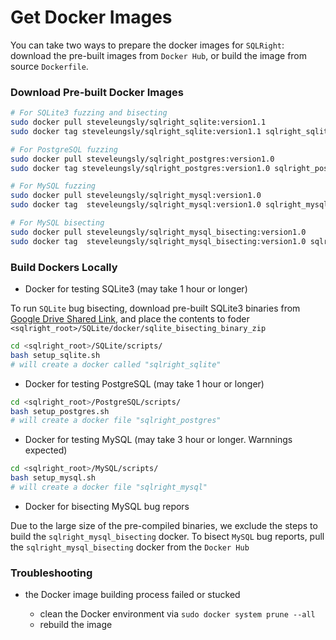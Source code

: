 # Get Docker Images

You can take two ways to prepare the docker images for `SQLRight`: download the pre-built images from `Docker Hub`, or build the image from source `Dockerfile`.

### Download Pre-built Docker Images

```bash
# For SQLite3 fuzzing and bisecting
sudo docker pull steveleungsly/sqlright_sqlite:version1.1
sudo docker tag steveleungsly/sqlright_sqlite:version1.1 sqlright_sqlite:latest

# For PostgreSQL fuzzing
sudo docker pull steveleungsly/sqlright_postgres:version1.0
sudo docker tag steveleungsly/sqlright_postgres:version1.0 sqlright_postgres:latest

# For MySQL fuzzing
sudo docker pull steveleungsly/sqlright_mysql:version1.0
sudo docker tag  steveleungsly/sqlright_mysql:version1.0 sqlright_mysql:latest

# For MySQL bisecting
sudo docker pull steveleungsly/sqlright_mysql_bisecting:version1.0
sudo docker tag  steveleungsly/sqlright_mysql_bisecting:version1.0 sqlright_mysql_bisecting:latest
```

### Build Dockers Locally

* Docker for testing SQLite3  (may take 1 hour or longer)

To run `SQLite` bug bisecting, download pre-built SQLite3 binaries from [Google Drive Shared Link](https://drive.google.com/drive/folders/1zDvLf93MJbtGXByzDXZ-CbfNPAd3wUGJ?usp=sharing), and place the contents to foder `<sqlright_root>/SQLite/docker/sqlite_bisecting_binary_zip`

```bash
cd <sqlright_root>/SQLite/scripts/
bash setup_sqlite.sh
# will create a docker called "sqlright_sqlite"
```

* Docker for testing PostgreSQL (may take 1 hour or longer)

```bash
cd <sqlright_root>/PostgreSQL/scripts/
bash setup_postgres.sh
# will create a docker file "sqlright_postgres"
```

* Docker for testing MySQL (may take 3 hour or longer. Warnnings expected) 


```bash
cd <sqlright_root>/MySQL/scripts/
bash setup_mysql.sh
# will create a docker file "sqlright_mysql"
```

* Docker for bisecting MySQL bug repors

Due to the large size of the pre-compiled binaries, we exclude the steps to build the `sqlright_mysql_bisecting` docker. To bisect `MySQL` bug reports, pull the `sqlright_mysql_bisecting` docker from the `Docker Hub`

### Troubleshooting

- the Docker image building process failed or stucked
  
  * clean the Docker environment via `sudo docker system prune --all`
  * rebuild the image
